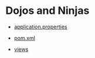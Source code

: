 # Dojos and Ninjas


- [application.properties](./src/main/resources/application.properties)
- [pom.xml](pom.xml)


- [views]()